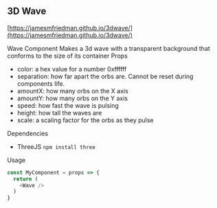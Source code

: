 3D Wave
-------
[https://jamesmfriedman.github.io/3dwave/](https://jamesmfriedman.github.io/3dwave/)

Wave Component
Makes a 3d wave with a transparent background that conforms to the size of its container
Props
- color: a hex value for a number 0xffffff
- separation: how far apart the orbs are. Cannot be reset during components life.
- amountX: how many orbs on the X axis
- amountY: how many orbs on the Y axis
- speed: how fast the wave is pulsing
- height: how tall the waves are
- scale: a scaling factor for the orbs as they pulse

Dependencies
- ThreeJS `npm install three`

Usage
```javascript
const MyComponent = props => {
  return (
    <Wave />
  )
}
```
